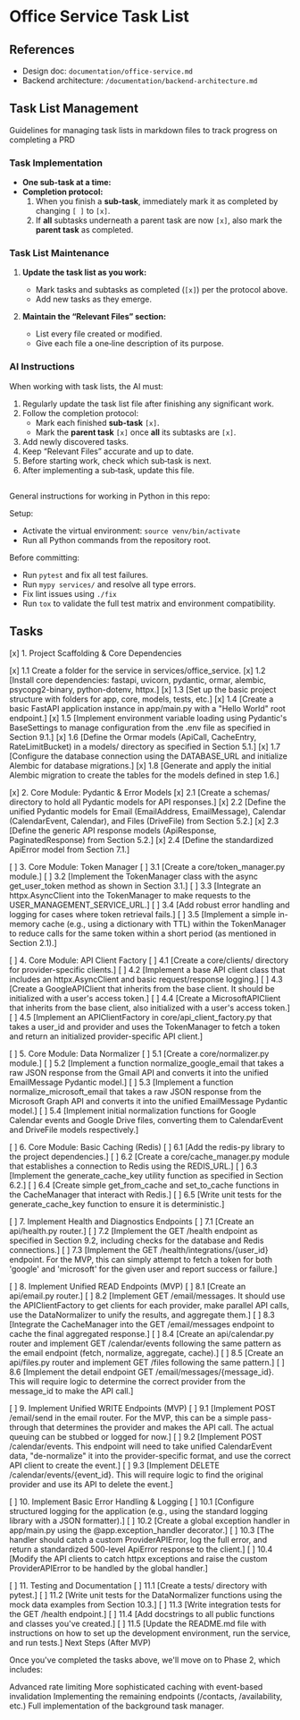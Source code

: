 # Office Service Task List

## References
* Design doc: `documentation/office-service.md`
* Backend architecture: `/documentation/backend-architecture.md`

## Task List Management

Guidelines for managing task lists in markdown files to track progress on completing a PRD

### Task Implementation
- **One sub-task at a time:** 
- **Completion protocol:**  
  1. When you finish a **sub‑task**, immediately mark it as completed by changing `[ ]` to `[x]`.  
  2. If **all** subtasks underneath a parent task are now `[x]`, also mark the **parent task** as completed.  

### Task List Maintenance

1. **Update the task list as you work:**
   - Mark tasks and subtasks as completed (`[x]`) per the protocol above.
   - Add new tasks as they emerge.

2. **Maintain the “Relevant Files” section:**
   - List every file created or modified.
   - Give each file a one‑line description of its purpose.

### AI Instructions

When working with task lists, the AI must:

1. Regularly update the task list file after finishing any significant work.
2. Follow the completion protocol:
   - Mark each finished **sub‑task** `[x]`.
   - Mark the **parent task** `[x]` once **all** its subtasks are `[x]`.
3. Add newly discovered tasks.
4. Keep “Relevant Files” accurate and up to date.
5. Before starting work, check which sub‑task is next.
6. After implementing a sub‑task, update this file.

##
General instructions for working in Python in this repo:

Setup:
* Activate the virtual environment: `source venv/bin/activate`
* Run all Python commands from the repository root.

Before committing:
* Run `pytest` and fix all test failures.
* Run `mypy services/` and resolve all type errors.
* Fix lint issues using `./fix`
* Run `tox` to validate the full test matrix and environment compatibility.


## Tasks
[x] 1. Project Scaffolding & Core Dependencies

[x] 1.1 Create a folder for the service in services/office_service.
[x] 1.2 [Install core dependencies: fastapi, uvicorn, pydantic, ormar, alembic, psycopg2-binary, python-dotenv, httpx.]
[x] 1.3 [Set up the basic project structure with folders for app, core, models, tests, etc.]
[x] 1.4 [Create a basic FastAPI application instance in app/main.py with a "Hello World" root endpoint.]
[x] 1.5 [Implement environment variable loading using Pydantic's BaseSettings to manage configuration from the .env file as specified in Section 9.1.]
[x] 1.6 [Define the Ormar models (ApiCall, CacheEntry, RateLimitBucket) in a models/ directory as specified in Section 5.1.]
[x] 1.7 [Configure the database connection using the DATABASE_URL and initialize Alembic for database migrations.]
[x] 1.8 [Generate and apply the initial Alembic migration to create the tables for the models defined in step 1.6.]

[x] 2. Core Module: Pydantic & Error Models
[x] 2.1 [Create a schemas/ directory to hold all Pydantic models for API responses.]
[x] 2.2 [Define the unified Pydantic models for Email (EmailAddress, EmailMessage), Calendar (CalendarEvent, Calendar), and Files (DriveFile) from Section 5.2.]
[x] 2.3 [Define the generic API response models (ApiResponse, PaginatedResponse) from Section 5.2.]
[x] 2.4 [Define the standardized ApiError model from Section 7.1.]

[ ] 3. Core Module: Token Manager
[ ] 3.1 [Create a core/token_manager.py module.]
[ ] 3.2 [Implement the TokenManager class with the async get_user_token method as shown in Section 3.1.]
[ ] 3.3 [Integrate an httpx.AsyncClient into the TokenManager to make requests to the USER_MANAGEMENT_SERVICE_URL.]
[ ] 3.4 [Add robust error handling and logging for cases where token retrieval fails.]
[ ] 3.5 [Implement a simple in-memory cache (e.g., using a dictionary with TTL) within the TokenManager to reduce calls for the same token within a short period (as mentioned in Section 2.1).]

[ ] 4. Core Module: API Client Factory
[ ] 4.1 [Create a core/clients/ directory for provider-specific clients.]
[ ] 4.2 [Implement a base API client class that includes an httpx.AsyncClient and basic request/response logging.]
[ ] 4.3 [Create a GoogleAPIClient that inherits from the base client. It should be initialized with a user's access token.]
[ ] 4.4 [Create a MicrosoftAPIClient that inherits from the base client, also initialized with a user's access token.]
[ ] 4.5 [Implement an APIClientFactory in core/api_client_factory.py that takes a user_id and provider and uses the TokenManager to fetch a token and return an initialized provider-specific API client.]

[ ] 5. Core Module: Data Normalizer
[ ] 5.1 [Create a core/normalizer.py module.]
[ ] 5.2 [Implement a function normalize_google_email that takes a raw JSON response from the Gmail API and converts it into the unified EmailMessage Pydantic model.]
[ ] 5.3 [Implement a function normalize_microsoft_email that takes a raw JSON response from the Microsoft Graph API and converts it into the unified EmailMessage Pydantic model.]
[ ] 5.4 [Implement initial normalization functions for Google Calendar events and Google Drive files, converting them to CalendarEvent and DriveFile models respectively.]

[ ] 6. Core Module: Basic Caching (Redis)
[ ] 6.1 [Add the redis-py library to the project dependencies.]
[ ] 6.2 [Create a core/cache_manager.py module that establishes a connection to Redis using the REDIS_URL.]
[ ] 6.3 [Implement the generate_cache_key utility function as specified in Section 6.2.]
[ ] 6.4 [Create simple get_from_cache and set_to_cache functions in the CacheManager that interact with Redis.]
[ ] 6.5 [Write unit tests for the generate_cache_key function to ensure it is deterministic.]

[ ] 7. Implement Health and Diagnostics Endpoints
[ ] 7.1 [Create an api/health.py router.]
[ ] 7.2 [Implement the GET /health endpoint as specified in Section 9.2, including checks for the database and Redis connections.]
[ ] 7.3 [Implement the GET /health/integrations/{user_id} endpoint. For the MVP, this can simply attempt to fetch a token for both 'google' and 'microsoft' for the given user and report success or failure.]

[ ] 8. Implement Unified READ Endpoints (MVP)
[ ] 8.1 [Create an api/email.py router.]
[ ] 8.2 [Implement GET /email/messages. It should use the APIClientFactory to get clients for each provider, make parallel API calls, use the DataNormalizer to unify the results, and aggregate them.]
[ ] 8.3 [Integrate the CacheManager into the GET /email/messages endpoint to cache the final aggregated response.]
[ ] 8.4 [Create an api/calendar.py router and implement GET /calendar/events following the same pattern as the email endpoint (fetch, normalize, aggregate, cache).]
[ ] 8.5 [Create an api/files.py router and implement GET /files following the same pattern.]
[ ] 8.6 [Implement the detail endpoint GET /email/messages/{message_id}. This will require logic to determine the correct provider from the message_id to make the API call.]

[ ] 9. Implement Unified WRITE Endpoints (MVP)
[ ] 9.1 [Implement POST /email/send in the email router. For the MVP, this can be a simple pass-through that determines the provider and makes the API call. The actual queuing can be stubbed or logged for now.]
[ ] 9.2 [Implement POST /calendar/events. This endpoint will need to take unified CalendarEvent data, "de-normalize" it into the provider-specific format, and use the correct API client to create the event.]
[ ] 9.3 [Implement DELETE /calendar/events/{event_id}. This will require logic to find the original provider and use its API to delete the event.]

[ ] 10. Implement Basic Error Handling & Logging
[ ] 10.1 [Configure structured logging for the application (e.g., using the standard logging library with a JSON formatter).]
[ ] 10.2 [Create a global exception handler in app/main.py using the @app.exception_handler decorator.]
[ ] 10.3 [The handler should catch a custom ProviderAPIError, log the full error, and return a standardized 500-level ApiError response to the client.]
[ ] 10.4 [Modify the API clients to catch httpx exceptions and raise the custom ProviderAPIError to be handled by the global handler.]

[ ] 11. Testing and Documentation
[ ] 11.1 [Create a tests/ directory with pytest.]
[ ] 11.2 [Write unit tests for the DataNormalizer functions using the mock data examples from Section 10.3.]
[ ] 11.3 [Write integration tests for the GET /health endpoint.]
[ ] 11.4 [Add docstrings to all public functions and classes you've created.]
[ ] 11.5 [Update the README.md file with instructions on how to set up the development environment, run the service, and run tests.]
Next Steps (After MVP)

Once you've completed the tasks above, we'll move on to Phase 2, which includes:

Advanced rate limiting
More sophisticated caching with event-based invalidation
Implementing the remaining endpoints (/contacts, /availability, etc.)
Full implementation of the background task manager.